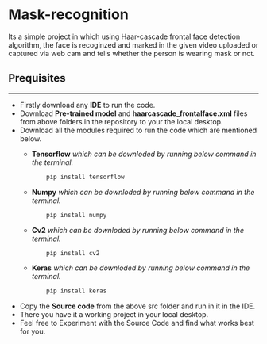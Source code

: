 # **Mask-recognition**
 Its a simple project in which using Haar-cascade frontal face detection algorithm, the face is recoginzed and marked in the given video uploaded or captured via web cam and tells whether the person is wearing mask or not.
 
 ## **Prequisites**
***
- Firstly download any **IDE** to run the code.
- Download **Pre-trained model** and **haarcascade_frontalface.xml** files from above folders in the repository to your the local desktop.
- Download all the modules required to run the code which are mentioned below.
    - **Tensorflow** *which can be downloded by running below command in the terminal.*
        ```python 
            pip install tensorflow
        ```
        
    - **Numpy** *which can be downloded by running below command in the terminal.*
        ```python 
            pip install numpy
        ```
    - **Cv2** *which can be downloded by running below command in the terminal.*
        ```python 
            pip install cv2
        ```
    - **Keras** *which can be downloded by running below command in the terminal.*
        ```python 
            pip install keras
        ```
- Copy the **Source code** from the above src folder and run in it in the IDE.
- There you have it a working project in your local desktop.
- Feel free to Experiment with the Source Code and find what works best for you.





 
 
